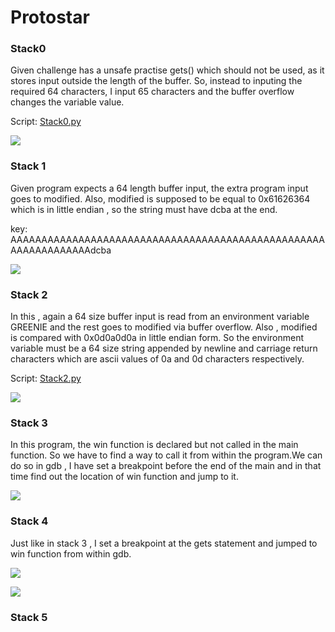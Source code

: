 # Protostar

### Stack0

Given challenge has a unsafe practise gets() which should not be used, as it stores input outside the length of the buffer. So, instead to inputing the required 64 characters, I input 65 characters and the buffer overflow changes the variable value.

Script: [Stack0.py](Scripts/Stack0.py)

![](/home/aman/.config/marktext/images/2024-07-06-13-26-41-image.png)



### Stack 1

Given program expects a 64 length buffer input, the extra program input goes to modified. Also, modified is supposed to be equal to 0x61626364 which is in little endian , so the string must have dcba at the end. 

key: AAAAAAAAAAAAAAAAAAAAAAAAAAAAAAAAAAAAAAAAAAAAAAAAAAAAAAAAAAAAAAAAdcba

![](/home/aman/.config/marktext/images/2024-07-06-17-03-36-image.png)



### Stack 2

In this , again a 64 size buffer input is read from an environment variable GREENIE and the rest goes to modified via buffer overflow. Also , modified is compared with 0x0d0a0d0a in little endian form. So the environment variable must be a 64 size string appended by newline and carriage return characters which are ascii values of 0a and 0d characters respectively.

Script: [Stack2.py](Scripts/Stack2.py)

![](/home/aman/.config/marktext/images/2024-07-06-17-33-07-image.png)

### Stack 3

In this program, the win function is declared but not called in the main function. So we have to find a way to call it from within the program.We can do so in gdb , I have set a breakpoint before the end of the main and in that time find out the location of win function and jump to it.

![](/home/aman/.config/marktext/images/2024-07-07-00-46-14-image.png)

### Stack 4

Just like in stack 3 , I set a breakpoint at the gets statement and jumped to win function from within gdb.

![](/home/aman/.config/marktext/images/2024-07-07-00-49-26-image.png)

![](/home/aman/.config/marktext/images/2024-07-07-00-49-48-image.png)

### Stack 5




